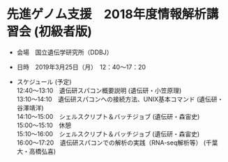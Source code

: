 # 先進ゲノム支援　2018年度情報解析講習会 (初級者版)
- 会場　国立遺伝学研究所（DDBJ）
- 日時　2019年3月25日（月）　12：40～17：20


- スケジュール  (予定)  
    12:40～13:10　遺伝研スパコン概要説明  (遺伝研・小笠原理)  
    13:10～14:10　遺伝研スパコンへの接続方法、UNIX基本コマンド  (遺伝研・谷澤靖洋)  
    14:10～15:00　シェルスクリプト＆バッチジョブ  (遺伝研・森宙史)  
    15:00～15:10　休憩  
    15:10～16:00　シェルスクリプト＆バッチジョブ  (遺伝研・森宙史)  
    16:00～17:20　遺伝研スパコンでの解析の実践（RNA-seq解析等）  (千葉大・高橋弘喜)  
